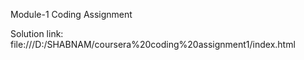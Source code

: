 Module-1 Coding Assignment

Solution link: file:///D:/SHABNAM/coursera%20coding%20assignment1/index.html
